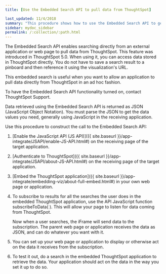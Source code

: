 ```yaml
---
title: [Use the Embedded Search API to pull data from ThoughtSpot]

last_updated: 11/4/2018
summary: "This procedure shows how to use the Embedded Search API to get data from ThoughtSpot"
sidebar: mydoc_sidebar
permalink: /:collection/:path.html
---
```

The Embedded Search API enables searching directly from an external application or web page to pull data from ThoughtSpot. This feature was introduced in ThoughtSpot 5.0. When using it, you can access data stored in ThoughtSpot directly. You do not have to save a search result to a pinboard and then reference it using the visualization's URL.

This embedded search is useful when you want to allow an application to pull data directly from ThoughtSpot in an ad hoc fashion.

To have the Embedded Search API functionality turned on, contact ThoughtSpot Support.

Data retrieved using the Embedded Search API is returned as JSON (JavaScript Object Notation). You must parse the JSON to get the data values you need, generally using JavaScript in the receiving application.

Use this procedure to construct the call to the Embedded Search API:

1. [Enable the JavaScript API (JS API)]({{ site.baseurl }}/app-integrate/JSAPI/enable-JS-API.html#) on the receiving page of the target application.

2. [Authenticate to ThoughtSpot]({{ site.baseurl }}/app-integrate/JSAPI/about-JS-API.html#) on the receiving page of the target application.

3. [Embed the ThoughtSpot application]({{ site.baseurl }}/app-integrate/embedding-viz/about-full-embed.html#) in your own web page or application.

4. To subscribe to results for all the searches the user does in the embedded ThoughtSpot application, use the API JavaScript function subscribeToData( ). This will allow your page to listen for data coming from ThoughtSpot.

   Now when a user searches, the iFrame will send data to the subscription. The parent web page or application receives the data as JSON, and can do whatever you want with it.

5. You can set up your web page or application to display or otherwise act on the data it receives from the subscription.

6. To test it out, do a search in the embedded ThoughtSpot application to retrieve the data. Your application should act on the data in the way you set it up to do so.

